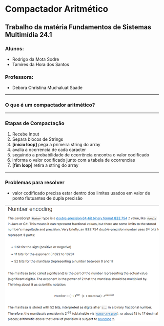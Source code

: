 # Compactador Aritmético

## Trabalho da matéria Fundamentos de Sistemas Multimídia 24.1
### Alunos:
- Rodrigo da Mota Sodre
- Tamires da Hora dos Santos
### Professora:
- Debora Christina Muchaluat Saade
---
### O que é um compactador aritmético?


---
### Etapas de Compactação
1. Recebe Input
2. Separa blocos de Strings
3. **[inicio loop]** pega a primeira string do array
4. avalia a ocorrencia de cada caracter
5. seguindo a probabilidade de ocorrência encontra o valor codificado
6. informa o valor codificado junto com a tabela de ocorrencias
7. **[fim loop]** retira a string do array
---

### Problemas para resolver
- valor codificado precisa estar dentro dos limites usados em valor de ponto flutuantes de dupla precisão

![Descrição da Codificação Numérica](numberEncoding.png)